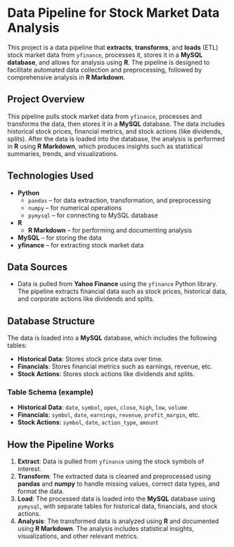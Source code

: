 # **Data Pipeline for Stock Market Data Analysis**

This project is a data pipeline that **extracts**, **transforms**, and **loads** (ETL) stock market data from `yfinance`, processes it, stores it in a **MySQL database**, and allows for analysis using **R**. The pipeline is designed to facilitate automated data collection and preprocessing, followed by comprehensive analysis in **R Markdown**.

## **Project Overview**
This pipeline pulls stock market data from `yfinance`, processes and transforms the data, then stores it in a **MySQL** database. The data includes historical stock prices, financial metrics, and stock actions (like dividends, splits). After the data is loaded into the database, the analysis is performed in **R** using **R Markdown**, which produces insights such as statistical summaries, trends, and visualizations.

## **Technologies Used**
- **Python**  
  - `pandas` – for data extraction, transformation, and preprocessing
  - `numpy` – for numerical operations
  - `pymysql` – for connecting to MySQL database
- **R**  
  - **R Markdown** – for performing and documenting analysis
- **MySQL** – for storing the data
- **yfinance** – for extracting stock market data

## **Data Sources**
- Data is pulled from **Yahoo Finance** using the `yfinance` Python library. The pipeline extracts financial data such as stock prices, historical data, and corporate actions like dividends and splits.

## **Database Structure**
The data is loaded into a **MySQL** database, which includes the following tables:
- **Historical Data**: Stores stock price data over time.
- **Financials**: Stores financial metrics such as earnings, revenue, etc.
- **Stock Actions**: Stores stock actions like dividends and splits.

### **Table Schema (example)**
- **Historical Data**: `date`, `symbol`, `open`, `close`, `high`, `low`, `volume`
- **Financials**: `symbol`, `date`, `earnings`, `revenue`, `profit_margin`, etc.
- **Stock Actions**: `symbol`, `date`, `action_type`, `amount`

## **How the Pipeline Works**
1. **Extract**: Data is pulled from `yfinance` using the stock symbols of interest.
2. **Transform**: The extracted data is cleaned and preprocessed using **pandas** and **numpy** to handle missing values, correct data types, and format the data.
3. **Load**: The processed data is loaded into the **MySQL** database using `pymysql`, with separate tables for historical data, financials, and stock actions.
4. **Analysis**: The transformed data is analyzed using **R** and documented using **R Markdown**. The analysis includes statistical insights, visualizations, and other relevant metrics.

